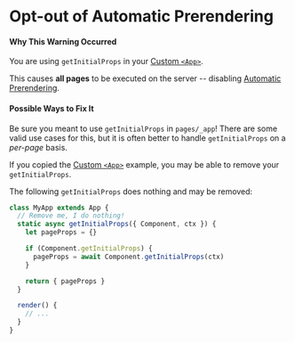 # Opt-out of Automatic Prerendering

#### Why This Warning Occurred

You are using `getInitialProps` in your [Custom `<App>`](https://nextjs.org/docs#custom-app).

This causes **all pages** to be executed on the server -- disabling [Automatic Prerendering](https://nextjs.org/docs#automatic-prerendering).

#### Possible Ways to Fix It

Be sure you meant to use `getInitialProps` in `pages/_app`!
There are some valid use cases for this, but it is often better to handle `getInitialProps` on a _per-page_ basis.

If you copied the [Custom `<App>`](https://nextjs.org/docs#custom-app) example, you may be able to remove your `getInitialProps`.

The following `getInitialProps` does nothing and may be removed:

```js
class MyApp extends App {
  // Remove me, I do nothing!
  static async getInitialProps({ Component, ctx }) {
    let pageProps = {}

    if (Component.getInitialProps) {
      pageProps = await Component.getInitialProps(ctx)
    }

    return { pageProps }
  }

  render() {
    // ...
  }
}
```
